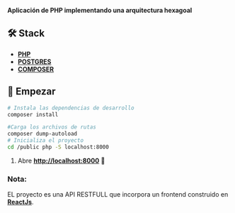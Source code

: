 __Aplicación de PHP implementando una arquitectura hexagoal__

## 🛠️ Stack
- [**PHP**](https://www.php.net/)
- [**POSTGRES**](https://www.postgresql.org/)
- [**COMPOSER**](https://getcomposer.org/)

## 🚀 Empezar

```bash
# Instala las dependencias de desarrollo
composer install

#Carga los archivos de rutas
composer dump-autoload
# Inicializa el proyecto
cd /public php -S localhost:8000
```

1. Abre [**http://localhost:8000**](http://localhost:8000/) 🚀


### Nota:
EL proyecto es una API RESTFULL que incorpora un frontend construido en [__ReactJs__](https://react.dev/).